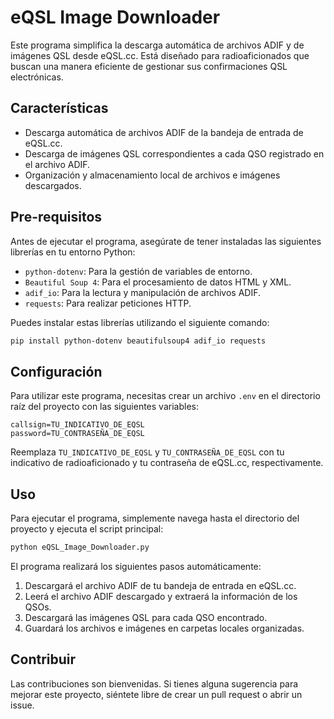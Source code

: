 # eQSL Image Downloader

Este programa simplifica la descarga automática de archivos ADIF y de imágenes QSL desde eQSL.cc. Está diseñado para radioaficionados que buscan una manera eficiente de gestionar sus confirmaciones QSL electrónicas.

## Características

- Descarga automática de archivos ADIF de la bandeja de entrada de eQSL.cc.
- Descarga de imágenes QSL correspondientes a cada QSO registrado en el archivo ADIF.
- Organización y almacenamiento local de archivos e imágenes descargados.

## Pre-requisitos

Antes de ejecutar el programa, asegúrate de tener instaladas las siguientes librerías en tu entorno Python:

- `python-dotenv`: Para la gestión de variables de entorno.
- `Beautiful Soup 4`: Para el procesamiento de datos HTML y XML.
- `adif_io`: Para la lectura y manipulación de archivos ADIF.
- `requests`: Para realizar peticiones HTTP.

Puedes instalar estas librerías utilizando el siguiente comando:

```bash
pip install python-dotenv beautifulsoup4 adif_io requests
```

## Configuración

Para utilizar este programa, necesitas crear un archivo `.env` en el directorio raíz del proyecto con las siguientes variables:

```
callsign=TU_INDICATIVO_DE_EQSL
password=TU_CONTRASEÑA_DE_EQSL
```

Reemplaza `TU_INDICATIVO_DE_EQSL` y `TU_CONTRASEÑA_DE_EQSL` con tu indicativo de radioaficionado y tu contraseña de eQSL.cc, respectivamente.

## Uso

Para ejecutar el programa, simplemente navega hasta el directorio del proyecto y ejecuta el script principal:

```bash
python eQSL_Image_Downloader.py
```

El programa realizará los siguientes pasos automáticamente:

1. Descargará el archivo ADIF de tu bandeja de entrada en eQSL.cc.
2. Leerá el archivo ADIF descargado y extraerá la información de los QSOs.
3. Descargará las imágenes QSL para cada QSO encontrado.
4. Guardará los archivos e imágenes en carpetas locales organizadas.

## Contribuir

Las contribuciones son bienvenidas. Si tienes alguna sugerencia para mejorar este proyecto, siéntete libre de crear un pull request o abrir un issue.

